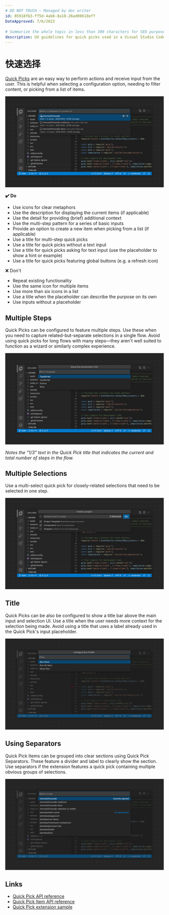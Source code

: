 ```yaml
---
# DO NOT TOUCH — Managed by doc writer
id: 85918f63-ff5d-4ab8-8a18-26ad00618eff
DateApproved: 7/6/2023

# Summarize the whole topic in less than 300 characters for SEO purpose
description: UX guidelines for quick picks used in a Visual Studio Code extension.
---
```


# 快速选择

[Quick Picks](/api/extension-capabilities/common-capabilities#quick-pick) are an easy way to perform actions and receive input from the user. This is helpful when selecting a configuration option, needing to filter content, or picking from a list of items.

![Quick Pick example](images/examples/quick-pick.png)

**✔️ Do**

- Use icons for clear metaphors
- Use the description for displaying the current items (if applicable)
- Use the detail for providing (brief) additional context
- Use the multi-step pattern for a series of basic inputs
- Provide an option to create a new item when picking from a list (if applicable)
- Use a title for multi-step quick picks
- Use a title for quick picks without a text input
- Use a title for quick picks asking for text input (use the placeholder to show a hint or example)
- Use a title for quick picks featuring global buttons (e.g. a refresh icon)

❌ Don't

- Repeat existing functionality
- Use the same icon for multiple items
- Use more than six icons in a list
- Use a title when the placeholder can describe the purpose on its own
- Use inputs without a placeholder

## Multiple Steps

Quick Picks can be configured to feature multiple steps. Use these when you need to capture related-but-separate selections in a single flow. Avoid using quick picks for long flows with many steps—they aren't well suited to function as a wizard or similarly complex experience.

![Multi-step Quick Pick example](images/examples/quick-pick-multi-step.png)

_Notes the "1/3" text in the Quick Pick title that indicates the current and total number of steps in the flow._

## Multiple Selections

Use a multi-select quick pick for closely-related selections that need to be selected in one step.

![Multi-step Quick Pick example](images/examples/quick-pick-multi-select.png)

## Title

Quick Picks can be also be configured to show a title bar above the main input and selection UI. Use a title when the user needs more context for the selection being made. Avoid using a title that uses a label already used in the Quick Pick's input placeholder.

![Multi-step Quick Pick example](images/examples/quick-pick-title.png)

## Using Separators

Quick Pick Items can be grouped into clear sections using Quick Pick Separators. These feature a divider and label to clearly show the section. Use separators if the extension features a quick pick containing multiple obvious groups of selections.

![Quick Pick with separators](images/examples/quick-pick-separators.png)

## Links

- [Quick Pick API reference](/api/references/vscode-api#QuickPick)
- [Quick Pick Item API reference](/api/references/vscode-api#QuickPickItem)
- [Quick Pick extension sample](https://github.com/microsoft/vscode-extension-samples/tree/main/quickinput-sample)
